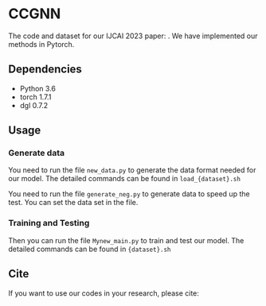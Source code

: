 # CCGNN
The code and dataset for our IJCAI 2023 paper: . We have implemented our methods in Pytorch.

## Dependencies

- Python 3.6
- torch 1.7.1
- dgl 0.7.2

## Usage 

### Generate data

You need to run the file ```new_data.py``` to generate the data format needed for our model. The detailed commands 
can be found in ```load_{dataset}.sh```

You need to run the file ```generate_neg.py``` to generate data to speed up the test. You can set the 
data set in the file.

### Training and Testing 

Then you can run the file ```Mynew_main.py``` to train and test our model. 
The detailed commands can be found in ```{dataset}.sh```



## Cite
If you want to use our codes in your research, please cite:
```

```
